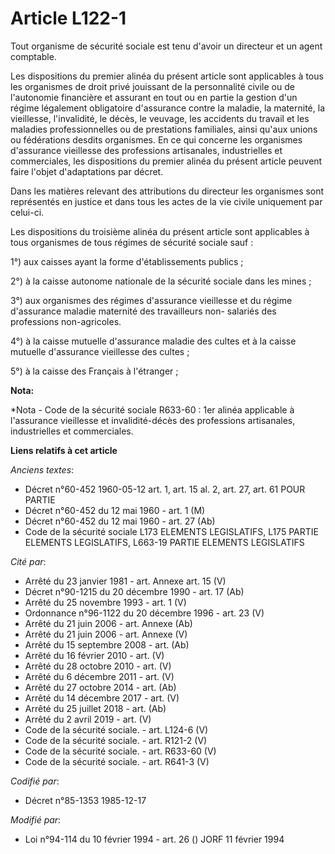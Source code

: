 # Article L122-1

Tout organisme de sécurité sociale est tenu d'avoir un directeur et un agent comptable. 

Les dispositions du premier alinéa du présent article sont applicables à tous les organismes de droit privé jouissant de la
personnalité civile ou de l'autonomie financière et assurant en tout ou en partie la gestion d'un régime légalement
obligatoire d'assurance contre la maladie, la maternité, la vieillesse, l'invalidité, le décès, le veuvage, les accidents du
travail et les maladies professionnelles ou de prestations familiales, ainsi qu'aux unions ou fédérations desdits organismes.
En ce qui concerne les organismes d'assurance vieillesse des professions artisanales, industrielles et commerciales, les
dispositions du premier alinéa du présent article peuvent faire l'objet d'adaptations par décret. 

Dans les matières relevant des attributions du directeur les organismes sont représentés en justice et dans tous les actes de
la vie civile uniquement par celui-ci. 

Les dispositions du troisième alinéa du présent article sont applicables à tous organismes de tous régimes de sécurité
sociale sauf : 

1°) aux caisses ayant la forme d'établissements publics ; 

2°) à la caisse autonome nationale de la sécurité sociale dans les mines ; 

3°) aux organismes des régimes d'assurance vieillesse et du régime d'assurance maladie maternité des travailleurs non-
salariés des professions non-agricoles. 

4°) à la caisse mutuelle d'assurance maladie des cultes et à la caisse mutuelle d'assurance vieillesse des cultes ; 

5°) à la caisse des Français à l'étranger ;

**Nota:**

*Nota - Code de la sécurité sociale R633-60 : 1er alinéa applicable à l'assurance vieillesse et invalidité-décès des
professions artisanales, industrielles et commerciales.

**Liens relatifs à cet article**

_Anciens textes_:

  - Décret n°60-452 1960-05-12 art. 1, art. 15 al. 2, art. 27, art. 61 POUR PARTIE
  - Décret n°60-452 du 12 mai 1960 - art. 1 (M)
  - Décret n°60-452 du 12 mai 1960 - art. 27 (Ab)
  - Code de la sécurité sociale L173 ELEMENTS LEGISLATIFS, L175 PARTIE ELEMENTS LEGISLATIFS, L663-19 PARTIE ELEMENTS LEGISLATIFS

_Cité par_:

  - Arrêté du 23 janvier 1981 - art. Annexe art. 15 (V)
  - Décret n°90-1215 du 20 décembre 1990 - art. 17 (Ab)
  - Arrêté du 25 novembre 1993 - art. 1 (V)
  - Ordonnance n°96-1122 du 20 décembre 1996 - art. 23 (V)
  - Arrêté du 21 juin 2006 - art. Annexe (Ab)
  - Arrêté du 21 juin 2006 - art. Annexe (V)
  - Arrêté du 15 septembre 2008 - art. (Ab)
  - Arrêté du 16 février 2010 - art. (V)
  - Arrêté du 28 octobre 2010 - art. (V)
  - Arrêté du 6 décembre 2011 - art. (V)
  - Arrêté du 27 octobre 2014 - art. (Ab)
  - Arrêté du 14 décembre 2017 - art. (V)
  - Arrêté du 25 juillet 2018 - art. (Ab)
  - Arrêté du 2 avril 2019 - art. (V)
  - Code de la sécurité sociale. - art. L124-6 (V)
  - Code de la sécurité sociale. - art. R121-2 (V)
  - Code de la sécurité sociale. - art. R633-60 (V)
  - Code de la sécurité sociale. - art. R641-3 (V)

_Codifié par_:

  - Décret n°85-1353 1985-12-17

_Modifié par_:

  - Loi n°94-114 du 10 février 1994 - art. 26 () JORF 11 février 1994
